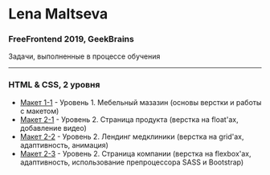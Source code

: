 # Lena Maltseva
### FreeFrontend 2019, GeekBrains
Задачи, выполненные в процессе обучения

***

### HTML & CSS, 2 уровня
* [Макет 1-1](https://lenamaltseva.github.io/HTML-CSS-level1_furniture-shop/ "Мебельный мазазин") - Уровень 1. Мебельный мазазин (основы верстки и работы с макетом)
* [Макет 2-1](https://lenamaltseva.github.io/HTML-CSS-level2_product/ "Страница продукта") - Уровень 2. Страница продукта (верстка на float'ах, добавление видео)
* [Макет 2-2](https://lenamaltseva.github.io/HTML-CSS-level2_medical-clinic/ "Лендинг медклиники") - Уровень 2. Лендинг медклиники (верстка на grid'ах, адаптивность, анимация)
* [Макет 2-3](https://lenamaltseva.github.io/HTML-CSS-level2_company/ "Страница компании") - Уровень 2. Страница компании (верстка на flexbox'ах, адаптивность, использование препроцессора SASS и Bootstrap)
